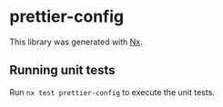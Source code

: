 # prettier-config

This library was generated with [Nx](https://nx.dev).

## Running unit tests

Run `nx test prettier-config` to execute the unit tests.
